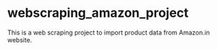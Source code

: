 # webscraping_amazon_project
This is a web scraping project to import product data from Amazon.in website. 

